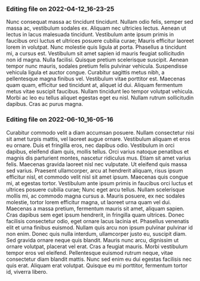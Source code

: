 

### Editing file on 2022-04-12_16-23-25

Nunc consequat massa ac tincidunt tincidunt. Nullam odio felis, semper sed massa ac, vestibulum sodales ex. Aliquam nec ultricies lectus. Aenean ut lectus in lacus malesuada tincidunt. Vestibulum ante ipsum primis in faucibus orci luctus et ultrices posuere cubilia curae; Mauris efficitur laoreet lorem in volutpat. Nunc molestie quis ligula at porta.
Phasellus a tincidunt mi, a cursus est. Vestibulum sit amet sapien id mauris feugiat sollicitudin non id magna. Nulla facilisi. Quisque pretium scelerisque suscipit. Aenean tempor nunc mauris, sodales pretium felis pulvinar vehicula. Suspendisse vehicula ligula et auctor congue. Curabitur sagittis metus nibh, a pellentesque magna finibus vel. Vestibulum vitae porttitor est. Maecenas quam quam, efficitur sed tincidunt at, aliquet id dui. Aliquam fermentum metus vitae suscipit faucibus. Nullam tincidunt leo tempor volutpat vehicula. Morbi ac leo eu tellus aliquet egestas eget eu nisl. Nullam rutrum sollicitudin dapibus. Cras ac purus magna.




### Editing file on 2022-06-10_16-05-16

Curabitur commodo velit a diam accumsan posuere. Nullam consectetur nisi sit amet turpis mattis, vel laoreet augue ornare. Vestibulum aliquam et eros eu ornare. Duis et fringilla eros, nec dapibus odio. Vestibulum in orci dapibus, eleifend diam quis, mollis tellus. Orci varius natoque penatibus et magnis dis parturient montes, nascetur ridiculus mus. Etiam sit amet varius felis. Maecenas gravida laoreet nisl nec vulputate. Ut eleifend quis massa sed varius. Praesent ullamcorper, arcu at hendrerit aliquam, risus ipsum efficitur nisl, et commodo velit nisl sit amet ipsum. Maecenas quis congue mi, at egestas tortor. Vestibulum ante ipsum primis in faucibus orci luctus et ultrices posuere cubilia curae; Nunc eget arcu tellus. Nullam scelerisque mollis mi, ac commodo magna cursus a. Mauris posuere, ex nec sodales molestie, tortor lorem efficitur magna, ut laoreet urna quam vel dui. Maecenas a massa pretium, fermentum mauris sit amet, aliquam sapien.
Cras dapibus sem eget ipsum hendrerit, in fringilla quam ultrices. Donec facilisis consectetur odio, eget ornare lacus lacinia et. Phasellus venenatis elit et urna finibus euismod. Nullam quis arcu non ipsum pulvinar pulvinar id non enim. Donec quis nulla interdum, ullamcorper justo eu, suscipit diam. Sed gravida ornare neque quis blandit. Mauris nunc arcu, dignissim ut ornare volutpat, placerat vel erat. Cras a feugiat mauris. Morbi vestibulum tempor eros vel eleifend. Pellentesque euismod rutrum neque, vitae consectetur diam blandit mattis. Nunc sed enim eu dui egestas facilisis nec quis erat. Aliquam erat volutpat. Quisque eu mi porttitor, fermentum tortor id, viverra libero.


